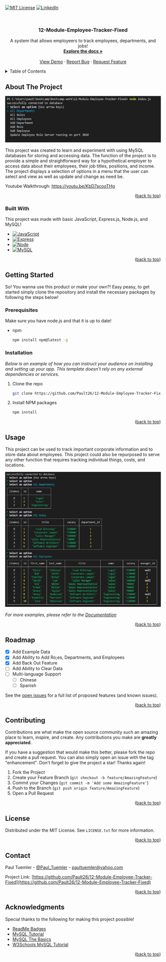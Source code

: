 <a name="readme-top"></a>

[![MIT License][license-shield]][license-url]
[![LinkedIn][linkedin-shield]][linkedin-url]



<!-- PROJECT LOGO -->
<br />
<div align="center">
  <h3 align="center">12-Module-Employee-Tracker-Fixed</h3>

  <p align="center">
    A system that allows employeers to track employees, departments, and jobs!
    <br />
    <a href="https://github.com/Pault26/12-Module-Employee-Tracker-Fixed"><strong>Explore the docs »</strong></a>
    <br />
    <br />
    <a href="https://github.com/Pault26/12-Module-Employee-Tracker-Fixed">View Demo</a>
    ·
    <a href="https://github.com/Pault26/12-Module-Employee-Tracker-Fixed/issues">Report Bug</a>
    ·
    <a href="https://github.com/Pault26/12-Module-Employee-Tracker-Fixed/issues">Request Feature</a>
  </p>
</div>



<!-- TABLE OF CONTENTS -->
<details>
  <summary>Table of Contents</summary>
  <ol>
    <li>
      <a href="#about-the-project">About The Project</a>
      <ul>
        <li><a href="#built-with">Built With</a></li>
      </ul>
    </li>
    <li>
      <a href="#getting-started">Getting Started</a>
      <ul>
        <li><a href="#prerequisites">Prerequisites</a></li>
        <li><a href="#installation">Installation</a></li>
      </ul>
    </li>
    <li><a href="#usage">Usage</a></li>
    <li><a href="#roadmap">Roadmap</a></li>
    <li><a href="#contributing">Contributing</a></li>
    <li><a href="#license">License</a></li>
    <li><a href="#contact">Contact</a></li>
    <li><a href="#acknowledgments">Acknowledgments</a></li>
  </ol>
</details>



<!-- ABOUT THE PROJECT -->
## About The Project

[![12-Module-Employee-Tracker-Fixed][product-screenshot]](https://github.com/Pault26/12-Module-Employee-Tracker-Fixed)

This project was created to learn and experiment with using MySQL databases for storing and accessing data. The function of the project is to provide a simple and straightforward way for a hypothetical employer to access data about their employees, their job titles, positions, and income. The project displays a selection of options in a menu that the user can select and view as well as update and change as need be.

Youtube Walkthrough: https://youtu.be/KbD7scooTHg

<p align="right">(<a href="#readme-top">back to top</a>)</p>



### Built With

This project was made with basic JavaScript, Express.js, Node.js, and MySQL! 

* [![JavaScript][JavaScript]][JavaScript-url]
* [![Express][Express.js]][Express-url]
* [![Node][Node.js]][Node-url]
* [![MySQL][MySQL]][MySQL-url]

<p align="right">(<a href="#readme-top">back to top</a>)</p>



<!-- GETTING STARTED -->
## Getting Started

So! You wanna use this product or make your own?! Easy peasy, to get started simply clone the repository and install the necessary packages by following the steps below!

### Prerequisites

Make sure you have node.js and that it is up to date!

* npm
  ```sh
  npm install npm@latest -g
  ```

### Installation

_Below is an example of how you can instruct your audience on installing and setting up your app. This template doesn't rely on any external dependencies or services._

1. Clone the repo
   ```sh
   git clone https://github.com/Pault26/12-Module-Employee-Tracker-Fixed.git
   ```
2. Install NPM packages
   ```sh
   npm install
   ```

<p align="right">(<a href="#readme-top">back to top</a>)</p>



<!-- USAGE EXAMPLES -->
## Usage

This project can be used to track important corporate information and to store data about employees. This project could also be repurposed to serve any other function that requires tracking individual things, costs, and locations. 

[![12-Module-Employee-Tracker-Fixed][product-usage-screenshot]](https://github.com/Pault26/12-Module-Employee-Tracker-Fixed)

_For more examples, please refer to the [Documentation](https://github.com/Pault26/12-Module-Employee-Tracker-Fixed)_

<p align="right">(<a href="#readme-top">back to top</a>)</p>



<!-- ROADMAP -->
## Roadmap

- [x] Add Example Data
- [x] Add Ability to Add Ro;es, Departments, and Employees
- [x] Add Back Out Feature
- [ ] Add Ability to Clear Data
- [ ] Multi-language Support
    - [ ] Chinese
    - [ ] Spanish

See the [open issues](https://github.com/Pault26/12-Module-Employee-Tracker-Fixed/issues) for a full list of proposed features (and known issues).

<p align="right">(<a href="#readme-top">back to top</a>)</p>



<!-- CONTRIBUTING -->
## Contributing

Contributions are what make the open source community such an amazing place to learn, inspire, and create. Any contributions you make are **greatly appreciated**.

If you have a suggestion that would make this better, please fork the repo and create a pull request. You can also simply open an issue with the tag "enhancement".
Don't forget to give the project a star! Thanks again!

1. Fork the Project
2. Create your Feature Branch (`git checkout -b feature/AmazingFeature`)
3. Commit your Changes (`git commit -m 'Add some AmazingFeature'`)
4. Push to the Branch (`git push origin feature/AmazingFeature`)
5. Open a Pull Request

<p align="right">(<a href="#readme-top">back to top</a>)</p>



<!-- LICENSE -->
## License

Distributed under the MIT License. See `LICENSE.txt` for more information.

<p align="right">(<a href="#readme-top">back to top</a>)</p>



<!-- CONTACT -->
## Contact

Paul Tuemler - [@Paul_Tuemler](https://twitter.com/your_username) - paultuemler@yahoo.com

Project Link: [https://github.com/Pault26/12-Module-Employee-Tracker-Fixed](https://github.com/Pault26/12-Module-Employee-Tracker-Fixed)

<p align="right">(<a href="#readme-top">back to top</a>)</p>



<!-- ACKNOWLEDGMENTS -->
## Acknowledgments

Special thanks to the following for making this project possible!

* [ReadMe Badges](https://github.com/alexandresanlim/Badges4-README.md-Profile)
* [MySQL Tutorial](https://www.youtube.com/watch?v=7S_tz1z_5bA)
* [MySQL The Basics](https://www.youtube.com/watch?v=Cz3WcZLRaWc)
* [W3Schools MySQL Tutorial](https://www.w3schools.com/MySQL/mysql_intro.asp)


<p align="right">(<a href="#readme-top">back to top</a>)</p>



<!-- MARKDOWN LINKS & IMAGES -->
[license-shield]: https://img.shields.io/github/license/othneildrew/Best-README-Template.svg?style=for-the-badge
[license-url]: https://github.com/Pault26/12-Module-Employee-Tracker-Fixed/blob/main/LICENSE
[linkedin-shield]: https://img.shields.io/badge/-LinkedIn-black.svg?style=for-the-badge&logo=linkedin&colorB=555
[linkedin-url]: https://www.linkedin.com/in/paul-tuemler/
[product-screenshot]: ./develop/assets/NodeCapture.PNG
[product-video]: ./develop/assets/Module%20Walk%20Through.mp4
[product-usage-screenshot]: ./develop/assets/NodeFullCapture.PNG
[MySQL]: https://img.shields.io/badge/MySQL-005C84?style=for-the-badge&logo=mysql&logoColor=white
[MySQL-url]: https://www.mysql.com/
[Express.js]: https://img.shields.io/badge/Express.js-000000?style=for-the-badge&logo=express&logoColor=white
[Express-url]: https://expressjs.com/
[Node.js]: https://img.shields.io/badge/Node.js-339933?style=for-the-badge&logo=nodedotjs&logoColor=white
[Node-url]: https://nodejs.org/en
[JavaScript]: https://img.shields.io/badge/JavaScript-323330?style=for-the-badge&logo=javascript&logoColor=F7DF1E
[JavaScript-url]:https://www.w3schools.com/js/
